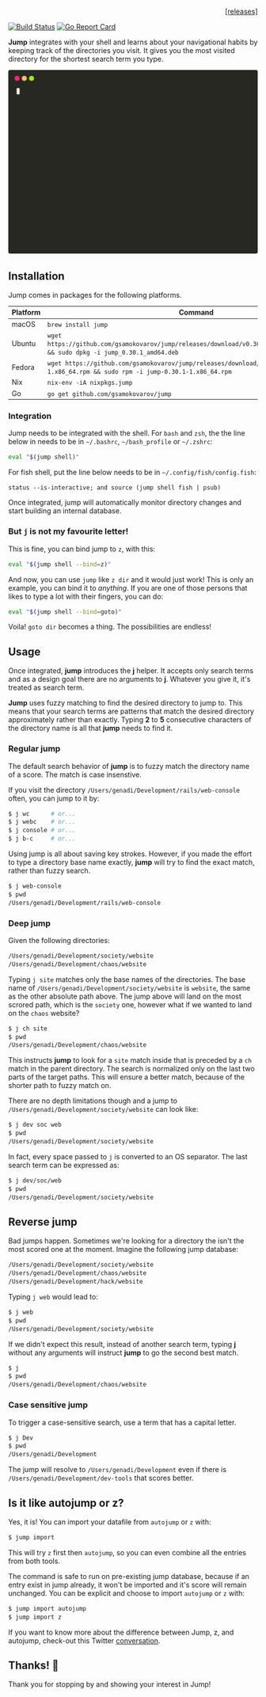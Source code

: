 <p align="right">
  <a href="https://github.com/gsamokovarov/jump/releases">[releases]</a>
</p>

[![Build Status](https://travis-ci.org/gsamokovarov/jump.svg?branch=master)](https://travis-ci.org/gsamokovarov/jump) [![Go Report Card](https://goreportcard.com/badge/github.com/gsamokovarov/jump)](https://goreportcard.com/report/github.com/gsamokovarov/jump)

**Jump** integrates with your shell and learns about your navigational habits by
keeping track of the directories you visit. It gives you the most visited
directory for the shortest search term you type.

![Demo](./assets/demo.svg)

## Installation

Jump comes in packages for the following platforms.

| Platform | Command |
| --- | --- |
| macOS | `brew install jump` |
| Ubuntu | `wget https://github.com/gsamokovarov/jump/releases/download/v0.30.1/jump_0.30.1_amd64.deb && sudo dpkg -i jump_0.30.1_amd64.deb` |
| Fedora | `wget https://github.com/gsamokovarov/jump/releases/download/v0.30.1/jump-0.30.1-1.x86_64.rpm && sudo rpm -i jump-0.30.1-1.x86_64.rpm` |
| Nix | `nix-env -iA nixpkgs.jump` |
| Go | `go get github.com/gsamokovarov/jump` |

### Integration

Jump needs to be integrated with the shell. For `bash` and `zsh`, the the line
below in needs to be in `~/.bashrc`, `~/bash_profile` or `~/.zshrc`:

```bash
eval "$(jump shell)"
```

For fish shell, put the line below needs to be in `~/.config/fish/config.fish`:

```
status --is-interactive; and source (jump shell fish | psub)
```

Once integrated, jump will automatically monitor directory changes and start
building an internal database.


### But `j` is not my favourite letter!

This is fine, you can bind jump to `z`, with this:

```bash
eval "$(jump shell --bind=z)"
```

And now, you can use `jump` like `z dir` and it would just work! This is only
an example, you can bind it to _anything_. If you are one of those persons that
likes to type a lot with their fingers, you can do:

```bash
eval "$(jump shell --bind=goto)"
```

Voila! `goto dir` becomes a thing. The possibilities are endless!

## Usage

Once integrated, **jump** introduces the **j** helper. It accepts only search
terms and as a design goal there are no arguments to **j**. Whatever you give
it, it's treated as search term.

**Jump** uses fuzzy matching to find the desired directory to jump to. This
means that your search terms are patterns that match the desired directory
approximately rather than exactly. Typing **2** to **5** consecutive characters
of the directory name is all that **jump** needs to find it.

### Regular jump

The default search behavior of **jump** is to fuzzy match the
directory name of a score. The match is case insenstive.

If you visit the directory `/Users/genadi/Development/rails/web-console` often,
you can jump to it by:

```bash
$ j wc      # or...
$ j webc    # or...
$ j console # or...
$ j b-c     # or...
```

Using jump is all about saving key strokes. However, if you made the effort to
type a directory base name exactly, **jump** will try to find the exact match,
rather than fuzzy search.

```bash
$ j web-console
$ pwd
/Users/genadi/Development/rails/web-console
```

### Deep jump

Given the following directories:

```bash
/Users/genadi/Development/society/website
/Users/genadi/Development/chaos/website
```

Typing `j site` matches only the base names of the directories. The base name
of `/Users/genadi/Development/society/website` is `website`, the same as the
other absolute path above. The jump above will land on the most scrored path,
which is the `society` one, however what if we wanted to land on the `chaos`
website?

```bash
$ j ch site
$ pwd
/Users/genadi/Development/chaos/website
```

This instructs **jump** to look for a `site` match inside that is preceded by a
`ch` match in the parent directory. The search is normalized only on the last
two parts of the target paths. This will ensure a better match, because of the
shorter path to fuzzy match on.

There are no depth limitations though and a jump to
`/Users/genadi/Development/society/website` can look like:

```bash
$ j dev soc web
$ pwd
/Users/genadi/Development/society/website
```

In fact, every space passed to `j` is converted to an OS separator. The last
search term can be expressed as:

```bash
$ j dev/soc/web
$ pwd
/Users/genadi/Development/society/website
```

## Reverse jump

Bad jumps happen. Sometimes we're looking for a directory the isn't the most
scored one at the moment. Imagine the following jump database:

```bash
/Users/genadi/Development/society/website
/Users/genadi/Development/chaos/website
/Users/genadi/Development/hack/website
```

Typing `j web` would lead to:

```bash
$ j web
$ pwd
/Users/genadi/Development/society/website
```

If we didn't expect this result, instead of another search term, typing **j**
without any arguments will instruct **jump** to go the second best match.

```bash
$ j
$ pwd
/Users/genadi/Development/chaos/website
```

### Case sensitive jump

To trigger a case-sensitive search, use a term that has a capital letter.

```bash
$ j Dev
$ pwd
/Users/genadi/Development
```

The jump will resolve to `/Users/genadi/Development` even if there is
`/Users/genadi/Development/dev-tools` that scores better.

## Is it like autojump or z?

Yes, it is! You can import your datafile from `autojump` or `z` with:

```bash
$ jump import
```

This will try `z` first then `autojump`, so you can even combine all the
entries from both tools.

The command is safe to run on pre-existing jump database, because if an entry
exist in jump already, it won't be imported and it's score will remain
unchanged. You can be explicit and choose to import `autojump` or `z` with:

```bash
$ jump import autojump
$ jump import z
```

If you want to know more about the difference between Jump, z, and autojump,
check-out this Twitter [conversation].

## Thanks! 🙌

Thank you for stopping by and showing your interest in Jump!

[man]: http://gsamokovarov.com/jump
[Go workspace]: https://golang.org/doc/code.html#Workspaces
[conversation]: https://twitter.com/hkdobrev/status/838398833419767808
